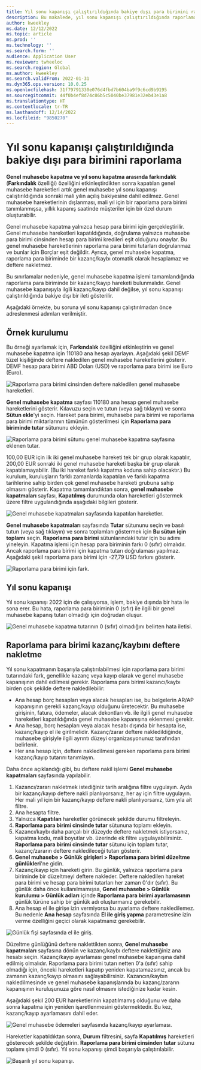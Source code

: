```yaml
---
title: Yıl sonu kapanışı çalıştırıldığında bakiye dışı para birimini raporlama
description: Bu makalede, yıl sonu kapanışı çalıştırıldığında raporlama para biriminin bakiye dışı olabileceği açıklanmaktadır.
author: kweekley
ms.date: 12/12/2022
ms.topic: article
ms.prod: ''
ms.technology: ''
ms.search.form: ''
audience: Application User
ms.reviewer: twheeloc
ms.search.region: Global
ms.author: kweekley
ms.search.validFrom: 2022-01-31
ms.dyn365.ops.version: 10.0.25
ms.openlocfilehash: 31f79791330e076d4fbd7b604ba9f9c6cd9b9195
ms.sourcegitcommit: 44f0b4ef8d74c86b5c5040be37981e32eb43e1a8
ms.translationtype: HT
ms.contentlocale: tr-TR
ms.lasthandoff: 12/14/2022
ms.locfileid: "9850270"
---
```

# <a name="reporting-currency-out-of-balance-when-the-year-end-close-is-run"></a>Yıl sonu kapanışı çalıştırıldığında bakiye dışı para birimini raporlama

**Genel muhasebe kapatma ve yıl sonu kapatma arasında farkındalık** (**Farkındalık** özelliği) özelliğini etkinleştirdikten sonra kapatılan genel muhasebe hareketleri artık genel muhasebe yıl sonu kapanışı çalıştırıldığında sonraki mali yılın açılış bakiyesine dahil edilmez. Genel muhasebe hareketlerinin dışlanması, mali yıl için bir raporlama para birimi tanımlanmışsa, yıllık kapanış saatinde müşteriler için bir özel durum oluşturabilir.

Genel muhasebe kapatma yalnızca hesap para birimi için gerçekleştirilir. Genel muhasebe hareketleri kapatıldığında, doğrulama yalnızca muhasebe para birimi cinsinden hesap para birimi kredileri eşit olduğunu onaylar. Bu genel muhasebe hareketlerinin raporlama para birimi tutarları doğrulanmaz ve bunlar için Borçlar eşit değildir. Ayrıca, genel muhasebe kapatma, raporlama para biriminde bir kazanç/kaybı otomatik olarak hesaplamaz ve deftere nakletmez.

Bu sınırlamalar nedeniyle, genel muhasebe kapatma işlemi tamamlandığında raporlama para biriminde bir kazanç/kayıp hareketi bulunmalıdır. Genel muhasebe kapanışıyla ilgili kazanç/kayıp dahil değilse, yıl sonu kapanışı çalıştırıldığında bakiye dışı bir ileti gösterilir.

Aşağıdaki örnekte, bu soruna yıl sonu kapanışı çalıştırılmadan önce adreslenmesi adımları verilmiştir.

## <a name="example-setup"></a>Örnek kurulumu

Bu örneği ayarlamak için, **Farkındalık** özelliğini etkinleştirin ve genel muhasebe kapatma için 110180 ana hesap ayarlayın. Aşağıdaki şekil DEMF tüzel kişiliğinde deftere nakledilen genel muhasebe hareketlerini gösterir. DEMF hesap para birimi ABD Doları (USD) ve raporlama para birimi ise Euro (Euro).

![Raporlama para birimi cinsinden deftere nakledilen genel muhasebe hareketleri.](./media/reporting-currency-1.png)

**Genel muhasebe kapatma** sayfası 110180 ana hesap genel muhasebe hareketlerini gösterir. Kılavuzu seçin ve tutun (veya sağ tıklayın) ve sonra **Sütun ekle**'yi seçin. Hareket para birimi, muhasebe para birimi ve raporlama para birimi miktarlarının tümünün gösterilmesi için **Raporlama para biriminde tutar** sütununu ekleyin.

![Raporlama para birimi sütunu genel muhasebe kapatma sayfasına eklenen tutar.](./media/Ledger-settlement2.png)

100,00 EUR için ilk iki genel muhasebe hareketi tek bir grup olarak kapatılır, 200,00 EUR sonraki iki genel muhasebe hareketi başka bir grup olarak kapatılamayabilir. (Bu iki hareket farklı kapatma koduna sahip olacaktır.) Bu kurulum, kuruluşların farklı zamanlarda kapatılan ve farklı kapatma tarihlerine sahip birden çok genel muhasebe hareketi grubuna sahip olmasını gösterir. Kapatma tamamlandıktan sonra, **genel muhasebe kapatmaları** sayfası, **Kapatılmış** durumunda olan hareketleri göstermek üzere filtre uygulandığında aşağıdaki bilgileri gösterir.

![Genel muhasebe kapatmaları sayfasında kapatılan hareketler.](./media/Settled-trans-filtered3.png)

**Genel muhasebe kapatmaları** sayfasında **Tutar** sütununu seçin ve basılı tutun (veya sağ tıklayın) ve sonra toplamları göstermek için **Bu sütun için toplamı** seçin. **Raporlama para birimi** sütunlarındaki tutar için bu adımı yineleyin. Kapatma işlemi için hesap para biriminin farkı 0 (sıfır) olmalıdır. Ancak raporlama para birimi için kapatma tutarı doğrulaması yapılmaz. Aşağıdaki şekil raporlama para birimi için -27,79 USD farkını gösterir.

![Raporlama para birimi için fark.](./media/Difference4.png)

## <a name="year-end-close"></a>Yıl sonu kapanışı

Yıl sonu kapanışı 2022 için de çalışıyorsa, işlem, bakiye dışında bir hata ile sona erer. Bu hata, raporlama para biriminin 0 (sıfır) ile ilgili bir genel muhasebe kapanış tutarı olmadığı için doğrudan oluşur.

![Genel muhasebe kapatma tutarının 0 (sıfır) olmadığını belirten hata iletisi.](./media/YEC5.png)

## <a name="posting-reporting-currency-gainloss"></a>Raporlama para birimi kazanç/kaybını deftere nakletme

Yıl sonu kapatmanın başarıyla çalıştırılabilmesi için raporlama para birimi tutarındaki fark, genellikle kazanç veya kayıp olarak ve genel muhasebe kapanışının dahil edilmesi gerekir. Raporlama para birimi kazancı/kaybı birden çok şekilde deftere nakledilebilir:

- Ana hesap borç hesapları veya alacak hesapları ise, bu belgelerin AR/AP kapanışının gerekli kazanç/kayıp olduğunu üretecektir. Bu muhasebe girişinin, fatura, ödemeler, alacak dekontları vb. ile ilgili genel muhasebe hareketleri kapatıldığında genel muhasebe kapanışına eklenmesi gerekir.
- Ana hesap, borç hesapları veya alacak hesabı dışında bir hesapta ise, kazanç/kayıp el ile girilmelidir. Kazanç/zarar deftere nakledildiğinde, muhasebe girişiyle ilgili ayrıntı düzeyi organizasyonunuz tarafından belirlenir.
- Her ana hesap için, deftere nakledilmesi gereken raporlama para birimi kazanç/kayıp tutarını tanımlayın.

Daha önce açıklandığı gibi, bu deftere nakil işlemi **Genel muhasebe kapatmaları** sayfasında yapılabilir.

1. Kazancı/zararı nakletmek istediğiniz tarih aralığına filtre uygulayın. Ayda bir kazanç/kayıp deftere nakli planlıyorsanız, her ay için filtre uygulayın. Her mali yıl için bir kazanç/kayıp deftere nakli planlıyorsanız, tüm yıla ait filtre.
2. Ana hesapta filtre.
3. Yalnızca **Kapatılan** hareketler görünecek şekilde durumu filtreleyin.
4. **Raporlama para birimi cinsinde tutar** sütununa toplamı ekleyin.
5. Kazancı/kaybı daha parçalı bir düzeyde deftere nakletmek istiyorsanız, kapatma kodu, mali boyutlar vb. üzerinde ek filtre uygulayabilirsiniz. **Raporlama para birimi cinsinde tutar** sütunu için toplam tutar, kazanç/zararın deftere nakledileceği tutarı gösterir.
6. **Genel muhasebe \> Günlük girişleri \> Raporlama para birimi düzeltme günlükleri**'ne gidin.
7. Kazanç/kayıp için hareketi girin. Bu günlük, yalnızca raporlama para biriminde bir düzeltmeyi deftere nakleder. Deftere nakledilen hareket para birimi ve hesap para birimi tutarları her zaman 0'dır (sıfır). Bu günlük daha önce kullanılmamışsa, **Genel muhasebe \> Günlük kurulumu \> Günlük adları** içinde **Raporlama para birimi ayarlamasının** günlük türüne sahip bir günlük adı oluşturmanız gerekebilir.
8. Ana hesap el ile girişe izin vermiyorsa bu ayarlama deftere nakledilemez. Bu nedenle **Ana hesap** sayfasında **El ile giriş yapma** parametresine izin verme özelliğini geçici olarak kapatmanız gerekebilir.

![Günlük fişi sayfasında el ile giriş.](./media/Manual-entry6.png)

Düzeltme günlüğünü deftere naklettikten sonra, **Genel muhasebe kapatmaları** sayfasına dönün ve kazanç/kaybı deftere naklettiğiniz ana hesabı seçin. Kazanç/kayıp ayarlaması genel muhasebe kapanışına dahil edilmiş olmalıdır. Raporlama para birimi tutarı netten 0'a (sıfır) sahip olmadığı için, önceki hareketleri kapatıp yeniden kapatamazsınız, ancak bu zamanın kazanç/kayıp olmasını sağlayabilirsiniz. Kazancın/kaybın nakledilmesinde ve genel muhasebe kapanışlarında bu kazanç/zararın kapanışının kuruluşunuza göre nasıl olmasını istediğinize kadar kesin.

Aşağıdaki şekil 200 EUR hareketlerinin kapatılmamış olduğunu ve daha sonra kapatma için yeniden işaretlenmesini göstermektedir. Bu kez, kazanç/kayıp ayarlamasını dahil eder.

![Genel muhasebe ödemeleri sayfasında kazanç/kayıp ayarlaması.](./media/gain-loss7.png)

Hareketler kapatıldıktan sonra, **Durum** filtresini, sayfa **Kapatılmış** hareketleri gösterecek şekilde değiştirin. **Raporlama para birimi cinsinden tutar** sütunu toplamı şimdi 0 (sıfır). Yıl sonu kapanışı şimdi başarıyla çalıştırılabilir.

![Başarılı yıl sonu kapanışı.](./media/Zero-settled8.png)
